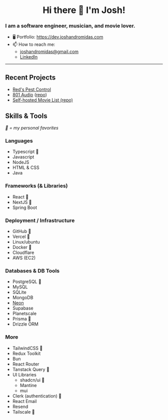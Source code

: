 <h1 align="center"> Hi there 👋 I'm Josh! </h1>

### I am a software engineer, musician, and movie lover.

<!-- - 💻 Software Engineer at [TakeHomes](https://takehomes.com) -->
<!-- - 🔭 Check out my repos below! -->
<!-- - 💬 Ask me about my **home server** -->
- 🖥️ Portfolio: https://dev.joshandromidas.com
- 📫 How to reach me:
  - joshandromidas@gmail.com
  - [LinkedIn](https://www.linkedin.com/in/josh-andromidas/)
---

## Recent Projects
- [Red's Pest Control](https://callreds.com)
- [801 Audio](https://801audio.com) ([repo](https://github.com/andromidasj/801-audio))
- [Self-hosted Movie List (repo)](https://github.com/andromidasj/movie-list)

## Skills & Tools
_💚 = my personal favorites_

### Languages
- Typescript 💚
- Javascript
- NodeJS
- HTML & CSS
- Java

### Frameworks (& Libraries)
- React 💚
- NextJS 💚
- Spring Boot

### Deployment / Infrastructure
- GitHub 💚
- Vercel 💚
- Linux/ubuntu
- Docker 💚
- Cloudflare
- AWS (EC2)

### Databases & DB Tools
- PostgreSQL 💚
- MySQL
- SQLite
- MongoDB
- [Neon](https://neon.tech)
- Supabase
- Planetscale
- Prisma 💚
- Drizzle ORM

### More
- TailwindCSS 💚
- Redux Toolkit
- Bun
- React Router
- Tanstack Query 💚
- UI Libraries
  - shadcn/ui 💚
  - Mantine
  - mui
- Clerk (authentication) 💚
- React Email
- Resend
- Tailscale 💚
